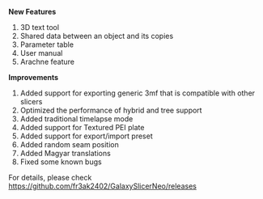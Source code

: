 **New Features**
1. 3D text tool
2. Shared data between an object and its copies
3. Parameter table
4. User manual
5. Arachne feature

**Improvements**
1. Added support for exporting generic 3mf that is compatible with other slicers
2. Optimized the performance of hybrid and tree support
3. Added traditional timelapse mode
4. Added support for Textured PEI plate
5. Added support for export/import preset
6. Added random seam position
7. Added Magyar translations
8. Fixed some known bugs

For details, please check https://github.com/fr3ak2402/GalaxySlicerNeo/releases
